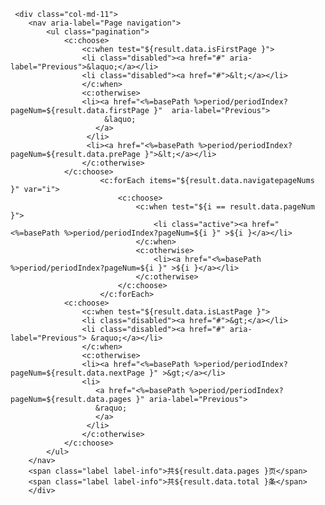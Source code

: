      <div class="col-md-11">
		<nav aria-label="Page navigation">
			<ul class="pagination">
				<c:choose>
					<c:when test="${result.data.isFirstPage }">
					<li class="disabled"><a href="#" aria-label="Previous">&laquo;</a></li>
					<li class="disabled"><a href="#">&lt;</a></li>
					</c:when>
					<c:otherwise>
					<li><a href="<%=basePath %>period/periodIndex?pageNum=${result.data.firstPage }"  aria-label="Previous">
					     &laquo;
					   </a>
					 </li>
					 <li><a href="<%=basePath %>period/periodIndex?pageNum=${result.data.prePage }">&lt;</a></li>
					</c:otherwise>
				</c:choose>
						<c:forEach items="${result.data.navigatepageNums }" var="i">
							<c:choose>
								<c:when test="${i == result.data.pageNum }">
									<li class="active"><a href="<%=basePath %>period/periodIndex?pageNum=${i }" >${i }</a></li>
								</c:when>
								<c:otherwise>
									<li><a href="<%=basePath %>period/periodIndex?pageNum=${i }" >${i }</a></li>
								</c:otherwise>
							</c:choose>
						</c:forEach>
				<c:choose>
					<c:when test="${result.data.isLastPage }">
					<li class="disabled"><a href="#">&gt;</a></li>
					<li class="disabled"><a href="#" aria-label="Previous"> &raquo;</a></li>
					</c:when>
					<c:otherwise>
					<li><a href="<%=basePath %>period/periodIndex?pageNum=${result.data.nextPage }" >&gt;</a></li>
					<li>
					   <a href="<%=basePath %>period/periodIndex?pageNum=${result.data.pages }" aria-label="Previous">
					   &raquo;
					   </a>
					 </li>
					</c:otherwise>
				</c:choose>
			</ul>
		</nav>
		<span class="label label-info">共${result.data.pages }页</span>
		<span class="label label-info">共${result.data.total }条</span>
		</div> 